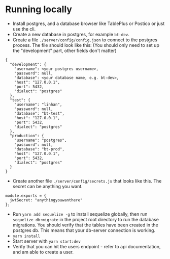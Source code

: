 # Running locally
- Install postgres, and a database browser like TablePlus or Postico or just use the cli.
- Create a new database in postgres, for example `bt-dev`.
- Create a file `./server/config/config.json` to connect to the postgres process. The file should look like this: (You should only need to set up the "development" part, other fields don't matter)
```
{
  "development": {
    "username": <your postgres username>,
    "password": null,
    "database": <your database name, e.g. bt-dev>,
    "host": "127.0.0.1",
    "port": 5432,
    "dialect": "postgres"
  },
  "test": {
    "username": "linhan",
    "password": null,
    "database": "bt-test",
    "host": "127.0.0.1",
    "port": 5432,
    "dialect": "postgres"
  },
  "production": {
    "username": "postgres",
    "password": null,
    "database": "bt-prod",
    "host": "127.0.0.1",
    "port": 5432,
    "dialect": "postgres"
  }
}
```
- Create another file `./server/config/secrets.js` that looks like this. The secret can be anything you want.
```
module.exports = {  
  jwtSecret: "anythingyouwanthere"
};
```
- Run `yarn add sequelize -g` to install sequelize globally, then run `sequelize db:migrate` in the project root directory to run the database migrations. You should verify that the tables have been created in the postgres db. This means that your db-server connection is working.
- `yarn install`
- Start server with `yarn start:dev`
- Verify that you can hit the users endpoint - refer to api documentation, and am able to create a user.
